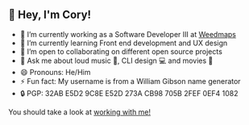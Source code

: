 <!--
**mutecipher/mutecipher** is a ✨ _special_ ✨ repository because its `README.md` (this file) appears on your GitHub profile.

Here are some ideas to get you started:

- 🔭 I’m currently working on ...
- 🌱 I’m currently learning ...
- 👯 I’m looking to collaborate on ...
- 🤔 I’m looking for help with ...
- 💬 Ask me about ...
- 📫 How to reach me: ...
- 😄 Pronouns: ...
- ⚡ Fun fact: ...
-->

## 👋 Hey, I'm Cory!

- 🔭 I’m currently working as a Software Developer III at [Weedmaps](https://www.weedmaps.com)
- 🌱 I’m currently learning Front end development and UX design
- 👯 I’m open to collaborating on different open source projects
- 💬 Ask me about loud music 🎸, CLI design 💻 and movies 🍿
- 😄 Pronouns: He/Him
- ⚡ Fun fact: My username is from a William Gibson name generator
- 🔒 PGP: 32AB E5D2 9C8E E52D 273A CB98 705B 2FEF 0EF4 1082

You should take a look at [working with me!](https://grnh.se/3f20a4822us)
